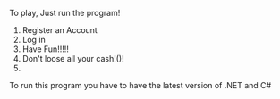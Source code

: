 To play, Just run the program!

1. Register an Account
2. Log in
3. Have Fun!!!!!
4. Don't loose all your cash!()!
1. 

To run this program you have to have the latest version of .NET and C#